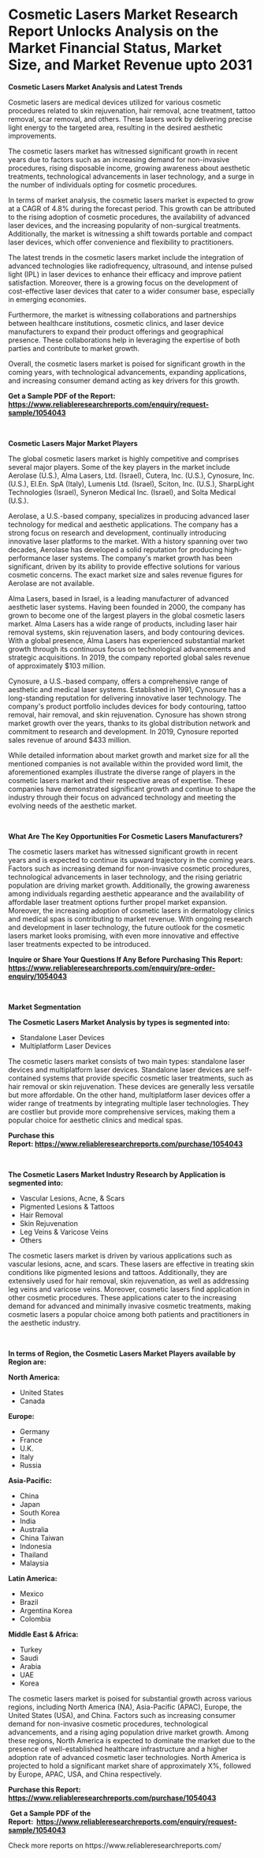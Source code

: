 <p><h1>Cosmetic Lasers Market Research Report Unlocks Analysis on the Market Financial Status, Market Size, and Market Revenue upto 2031</h1></p><p><strong>Cosmetic Lasers Market Analysis and Latest Trends</strong></p>
<p><p>Cosmetic lasers are medical devices utilized for various cosmetic procedures related to skin rejuvenation, hair removal, acne treatment, tattoo removal, scar removal, and others. These lasers work by delivering precise light energy to the targeted area, resulting in the desired aesthetic improvements.</p><p>The cosmetic lasers market has witnessed significant growth in recent years due to factors such as an increasing demand for non-invasive procedures, rising disposable income, growing awareness about aesthetic treatments, technological advancements in laser technology, and a surge in the number of individuals opting for cosmetic procedures.</p><p>In terms of market analysis, the cosmetic lasers market is expected to grow at a CAGR of 4.8% during the forecast period. This growth can be attributed to the rising adoption of cosmetic procedures, the availability of advanced laser devices, and the increasing popularity of non-surgical treatments. Additionally, the market is witnessing a shift towards portable and compact laser devices, which offer convenience and flexibility to practitioners.</p><p>The latest trends in the cosmetic lasers market include the integration of advanced technologies like radiofrequency, ultrasound, and intense pulsed light (IPL) in laser devices to enhance their efficacy and improve patient satisfaction. Moreover, there is a growing focus on the development of cost-effective laser devices that cater to a wider consumer base, especially in emerging economies.</p><p>Furthermore, the market is witnessing collaborations and partnerships between healthcare institutions, cosmetic clinics, and laser device manufacturers to expand their product offerings and geographical presence. These collaborations help in leveraging the expertise of both parties and contribute to market growth.</p><p>Overall, the cosmetic lasers market is poised for significant growth in the coming years, with technological advancements, expanding applications, and increasing consumer demand acting as key drivers for this growth.</p></p>
<p><strong>Get a Sample PDF of the Report:&nbsp; <a href="https://www.reliableresearchreports.com/enquiry/request-sample/1054043">https://www.reliableresearchreports.com/enquiry/request-sample/1054043</a></strong></p>
<p>&nbsp;</p>
<p><strong>Cosmetic Lasers Major Market Players</strong></p>
<p><p>The global cosmetic lasers market is highly competitive and comprises several major players. Some of the key players in the market include Aerolase (U.S.), Alma Lasers, Ltd. (Israel), Cutera, Inc. (U.S.), Cynosure, Inc. (U.S.), El.En. SpA (Italy), Lumenis Ltd. (Israel), Sciton, Inc. (U.S.), SharpLight Technologies (Israel), Syneron Medical Inc. (Israel), and Solta Medical (U.S.).</p><p>Aerolase, a U.S.-based company, specializes in producing advanced laser technology for medical and aesthetic applications. The company has a strong focus on research and development, continually introducing innovative laser platforms to the market. With a history spanning over two decades, Aerolase has developed a solid reputation for producing high-performance laser systems. The company's market growth has been significant, driven by its ability to provide effective solutions for various cosmetic concerns. The exact market size and sales revenue figures for Aerolase are not available.</p><p>Alma Lasers, based in Israel, is a leading manufacturer of advanced aesthetic laser systems. Having been founded in 2000, the company has grown to become one of the largest players in the global cosmetic lasers market. Alma Lasers has a wide range of products, including laser hair removal systems, skin rejuvenation lasers, and body contouring devices. With a global presence, Alma Lasers has experienced substantial market growth through its continuous focus on technological advancements and strategic acquisitions. In 2019, the company reported global sales revenue of approximately $103 million.</p><p>Cynosure, a U.S.-based company, offers a comprehensive range of aesthetic and medical laser systems. Established in 1991, Cynosure has a long-standing reputation for delivering innovative laser technology. The company's product portfolio includes devices for body contouring, tattoo removal, hair removal, and skin rejuvenation. Cynosure has shown strong market growth over the years, thanks to its global distribution network and commitment to research and development. In 2019, Cynosure reported sales revenue of around $433 million.</p><p>While detailed information about market growth and market size for all the mentioned companies is not available within the provided word limit, the aforementioned examples illustrate the diverse range of players in the cosmetic lasers market and their respective areas of expertise. These companies have demonstrated significant growth and continue to shape the industry through their focus on advanced technology and meeting the evolving needs of the aesthetic market.</p></p>
<p>&nbsp;</p>
<p><strong>What Are The Key Opportunities For Cosmetic Lasers Manufacturers?</strong></p>
<p><p>The cosmetic lasers market has witnessed significant growth in recent years and is expected to continue its upward trajectory in the coming years. Factors such as increasing demand for non-invasive cosmetic procedures, technological advancements in laser technology, and the rising geriatric population are driving market growth. Additionally, the growing awareness among individuals regarding aesthetic appearance and the availability of affordable laser treatment options further propel market expansion. Moreover, the increasing adoption of cosmetic lasers in dermatology clinics and medical spas is contributing to market revenue. With ongoing research and development in laser technology, the future outlook for the cosmetic lasers market looks promising, with even more innovative and effective laser treatments expected to be introduced.</p></p>
<p><strong>Inquire or Share Your Questions If Any Before Purchasing This Report: <a href="https://www.reliableresearchreports.com/enquiry/pre-order-enquiry/1054043">https://www.reliableresearchreports.com/enquiry/pre-order-enquiry/1054043</a></strong></p>
<p>&nbsp;</p>
<p><strong>Market Segmentation</strong></p>
<p><strong>The Cosmetic Lasers Market Analysis by types is segmented into:</strong></p>
<p><ul><li>Standalone Laser Devices</li><li>Multiplatform Laser Devices</li></ul></p>
<p><p>The cosmetic lasers market consists of two main types: standalone laser devices and multiplatform laser devices. Standalone laser devices are self-contained systems that provide specific cosmetic laser treatments, such as hair removal or skin rejuvenation. These devices are generally less versatile but more affordable. On the other hand, multiplatform laser devices offer a wider range of treatments by integrating multiple laser technologies. They are costlier but provide more comprehensive services, making them a popular choice for aesthetic clinics and medical spas.</p></p>
<p><strong>Purchase this Report:&nbsp;<a href="https://www.reliableresearchreports.com/purchase/1054043">https://www.reliableresearchreports.com/purchase/1054043</a></strong></p>
<p>&nbsp;</p>
<p><strong>The Cosmetic Lasers Market Industry Research by Application is segmented into:</strong></p>
<p><ul><li>Vascular Lesions, Acne, & Scars</li><li>Pigmented Lesions & Tattoos</li><li>Hair Removal</li><li>Skin Rejuvenation</li><li>Leg Veins & Varicose Veins</li><li>Others</li></ul></p>
<p><p>The cosmetic lasers market is driven by various applications such as vascular lesions, acne, and scars. These lasers are effective in treating skin conditions like pigmented lesions and tattoos. Additionally, they are extensively used for hair removal, skin rejuvenation, as well as addressing leg veins and varicose veins. Moreover, cosmetic lasers find application in other cosmetic procedures. These applications cater to the increasing demand for advanced and minimally invasive cosmetic treatments, making cosmetic lasers a popular choice among both patients and practitioners in the aesthetic industry.</p></p>
<p>&nbsp;</p>
<p><strong>In terms of Region, the Cosmetic Lasers Market Players available by Region are:</strong></p>
<p>
    <p> <strong> North America: </strong>
        <ul>
            <li>United States</li>
            <li>Canada</li>
        </ul>
        </p> 
    <p> <strong> Europe: </strong>
        <ul>
            <li>Germany</li>
            <li>France</li>
            <li>U.K.</li>
            <li>Italy</li>
            <li>Russia</li>
        </ul>
        </p> 
    <p> <strong> Asia-Pacific: </strong>
        <ul>
            <li>China</li>
            <li>Japan</li>
            <li>South Korea</li>
            <li>India</li>
            <li>Australia</li>
            <li>China Taiwan</li>
            <li>Indonesia</li>
            <li>Thailand</li>
            <li>Malaysia</li>
        </ul>
        </p> 
    <p> <strong> Latin America: </strong>
        <ul>
            <li>Mexico</li>
            <li>Brazil</li>
            <li>Argentina Korea</li>
            <li>Colombia</li>
        </ul>
        </p> 
    <p> <strong> Middle East & Africa: </strong>
        <ul>
            <li>Turkey</li>
            <li>Saudi</li>
            <li>Arabia</li>
            <li>UAE</li>
            <li>Korea</li>
        </ul>
    </p>
    </p>
<p><p>The cosmetic lasers market is poised for substantial growth across various regions, including North America (NA), Asia-Pacific (APAC), Europe, the United States (USA), and China. Factors such as increasing consumer demand for non-invasive cosmetic procedures, technological advancements, and a rising aging population drive market growth. Among these regions, North America is expected to dominate the market due to the presence of well-established healthcare infrastructure and a higher adoption rate of advanced cosmetic laser technologies. North America is projected to hold a significant market share of approximately X%, followed by Europe, APAC, USA, and China respectively.</p></p>
<p><strong>Purchase this Report: <a href="https://www.reliableresearchreports.com/purchase/1054043">https://www.reliableresearchreports.com/purchase/1054043</a></strong></p>
<p>&nbsp;<strong>Get a Sample PDF of the Report:&nbsp;&nbsp;<a href="https://www.reliableresearchreports.com/enquiry/request-sample/1054043">https://www.reliableresearchreports.com/enquiry/request-sample/1054043</a></strong></p>
<p><strong></strong></p>
<p>Check more reports on https://www.reliableresearchreports.com/</p>